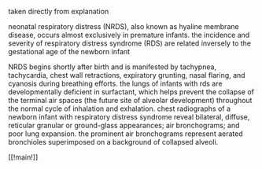 taken directly from explanation 

neonatal respiratory distress (NRDS), also known as hyaline membrane disease, occurs almost exclusively in premature infants. the incidence and severity of respiratory distress syndrome (RDS) are related inversely to the gestational age of the newborn infant 

NRDS begins shortly after birth and is manifested by tachypnea, tachycardia, chest wall retractions, expiratory grunting, nasal flaring, and cyanosis during breathing efforts. the lungs of infants with rds are developmentally deficient in surfactant, which helps prevent the collapse of the terminal air spaces (the future site of alveolar development) throughout the normal cycle of inhalation and exhalation. chest radiographs of a newborn infant with respiratory distress syndrome reveal bilateral, diffuse, reticular granular or ground-glass appearances; air bronchograms; and poor lung expansion. the prominent air bronchograms represent aerated bronchioles superimposed on a background of collapsed alveoli. 

[[!main!]]

